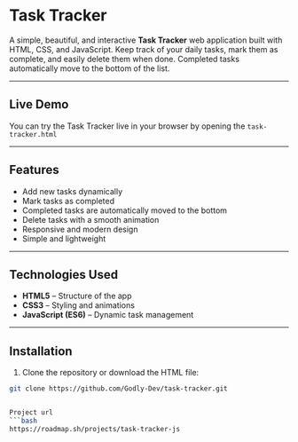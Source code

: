 # Task Tracker

A simple, beautiful, and interactive **Task Tracker** web application built with HTML, CSS, and JavaScript. Keep track of your daily tasks, mark them as complete, and easily delete them when done. Completed tasks automatically move to the bottom of the list.

---

## Live Demo

You can try the Task Tracker live in your browser by opening the `task-tracker.html`

---

## Features

- Add new tasks dynamically
- Mark tasks as completed
- Completed tasks are automatically moved to the bottom
- Delete tasks with a smooth animation
- Responsive and modern design
- Simple and lightweight

---

## Technologies Used

- **HTML5** – Structure of the app
- **CSS3** – Styling and animations
- **JavaScript (ES6)** – Dynamic task management

---

## Installation

1. Clone the repository or download the HTML file:

```bash
git clone https://github.com/Godly-Dev/task-tracker.git


Project url
```bash
https://roadmap.sh/projects/task-tracker-js

